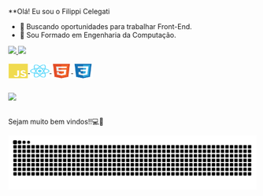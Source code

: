 **Olá! Eu sou o Filippi Celegati

- 🔭 Buscando oportunidades para trabalhar Front-End.
- 🌱 Sou Formado em Engenharia da Computação.

<div>
  <a href="https://github.com/FilippiCelegati">
  <img height="180em" src="https://github-readme-stats.vercel.app/api?username=FilippiCelegati&show_icons=true&theme=dracula&include_all_commits=true&count_private=true"/>
  <img height="180em" src="https://github-readme-stats.vercel.app/api/top-langs/?username=FilippiCelegati&layout=compact&langs_count=7&theme=dracula"/>
</div>
<div style="display: inline_block"><br>
  <img align="center" alt="Rafa-Js" height="30" width="40" src="https://raw.githubusercontent.com/devicons/devicon/master/icons/javascript/javascript-plain.svg">
  <img align="center" alt="Pexe-React" height="30" width="40" src="https://raw.githubusercontent.com/devicons/devicon/master/icons/react/react-original.svg">
  <img align="center" alt="Pexe-HTML" height="30" width="40" src="https://raw.githubusercontent.com/devicons/devicon/master/icons/html5/html5-original.svg">
  <img align="center" alt="Pexe-CSS" height="30" width="40" src="https://raw.githubusercontent.com/devicons/devicon/master/icons/css3/css3-original.svg">
</div>

##
<div>
  <a href="https://www.linkedin.com/in/filippi-d-arcadia-o-celegati-b969b9170/" target="_blank"><img src="https://img.shields.io/badge/-LinkedIn-%230077B5?style=for-the-badge&logo=linkedin&logoColor=white" target="_blank"></a> 
  
  ##
  Sejam muito bem vindos!!💻📝

  ![Snake animation](https://github.com/FilippiCelegati/FilippiCelegati/blob/output/github-contribution-grid-snake.svg)

</div>  
